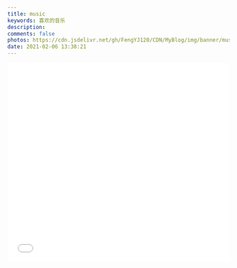 ```yaml
---
title: music
keywords: 喜欢的音乐
description: 
comments: false
photos: https://cdn.jsdelivr.net/gh/FengYJ120/CDN/MyBlog/img/banner/music.jpg
date: 2021-02-06 13:38:21
---
```

<iframe frameborder="no" border="0" marginwidth="0" marginheight="0" width=100% height=450 src="//music.163.com/outchain/player?type=0&id=5351565342&auto=1&height=430"></iframe>
